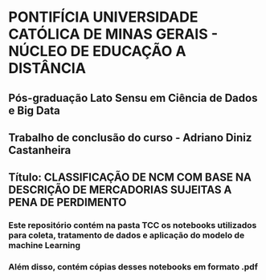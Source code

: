 # PONTIFÍCIA UNIVERSIDADE CATÓLICA DE MINAS GERAIS - NÚCLEO DE EDUCAÇÃO A DISTÂNCIA  
## Pós-graduação Lato Sensu em Ciência de Dados e Big Data  
## Trabalho de conclusão do curso - Adriano Diniz Castanheira  

## Título: CLASSIFICAÇÃO DE NCM COM BASE NA DESCRIÇÃO DE MERCADORIAS SUJEITAS A PENA DE PERDIMENTO    

### Este repositório contém na pasta TCC os notebooks utilizados para coleta, tratamento de dados e aplicação do modelo de machine Learning  
### Além disso, contém cópias desses notebooks em formato .pdf
